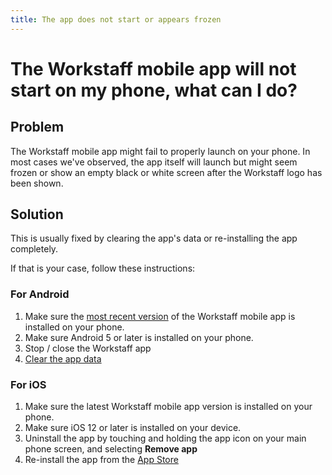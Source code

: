 ```yaml
---
title: The app does not start or appears frozen
---
```

# The Workstaff mobile app will not start on my phone, what can I do?

## Problem

The Workstaff mobile app might fail to properly launch on your phone. In most cases we've observed, the app itself will launch but might seem frozen or show an empty black or white screen after the Workstaff logo has been shown.

## Solution

This is usually fixed by clearing the app's data or re-installing the app completely. 

If that is your case, follow these instructions:

### For Android

1. Make sure the [most recent version](https://play.google.com/store/apps/details?id=app.workstaff) of the Workstaff mobile app is installed on your phone.
2. Make sure Android 5 or later is installed on your phone.
3. Stop / close the Workstaff app
4. [Clear the app data](./clear-workstaff-mobile-app-data)


### For iOS

1. Make sure the latest Workstaff mobile app version is installed on your phone.
2. Make sure iOS 12 or later is installed on your device.
3. Uninstall the app by touching and holding the app icon on your main phone screen, and selecting **Remove app**
4. Re-install the app from the [App Store](https://apps.apple.com/us/app/workstaff/id1458402928?ls=1)
